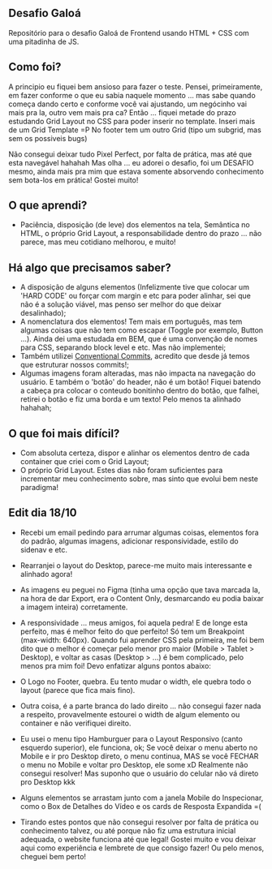 ## Desafio Galoá

Repositório para o desafio Galoá de Frontend usando HTML + CSS com uma pitadinha de JS.

## Como foi?

A principio eu fiquei bem ansioso para fazer o teste. 
Pensei, primeiramente, em fazer conforme o que eu sabia naquele momento ... mas sabe quando começa dando certo e conforme você vai ajustando, um negócinho vai mais pra la, outro vem mais pra ca?
Então ... fiquei metade do prazo estudando Grid Layout no CSS para poder inserir no template. Inseri mais de um Grid Template =P No footer tem um outro Grid (tipo um subgrid, mas sem os possiveis bugs)

Não consegui deixar tudo Pixel Perfect, por falta de prática, mas até que esta navegável hahahah
Mas olha ... eu adorei o desafio, foi um DESAFIO mesmo, ainda mais pra mim que estava somente absorvendo conhecimento sem bota-los em prática! Gostei muito!

## O que aprendi?

* Paciência, disposição (de leve) dos elementos na tela, Semântica no HTML, o próprio Grid Layout, a responsabilidade dentro do prazo ... não parece, mas meu cotidiano melhorou, e muito!

## Há algo que precisamos saber?
* A disposição de alguns elementos (Infelizmente tive que colocar um 'HARD CODE' ou forçar com margin e etc para poder alinhar, sei que não é a solução viável, mas penso ser melhor do que deixar desalinhado);
* A nomenclatura dos elementos! Tem mais em português, mas tem algumas coisas que não tem como escapar (Toggle por exemplo, Button ...). Ainda dei uma estudada em BEM, que é uma convenção de nomes para CSS, separando block level e etc. Mas não implementei;
* Também utilizei [Conventional Commits](https://www.conventionalcommits.org/en/v1.0.0/), acredito que desde já temos que estruturar nossos commits!;
* Algumas imagens foram alteradas, mas não impacta na navegação do usuário. E também o 'botão' do header, não é um botão! Fiquei batendo a cabeça pra colocar o conteudo bonitinho dentro do botão, que falhei, retirei o botão e fiz uma borda e um texto! Pelo menos ta alinhado hahahah;

## O que foi mais difícil?
* Com absoluta certeza, dispor e alinhar os elementos dentro de cada container que criei com o Grid Layout;
* O próprio Grid Layout. Estes dias não foram suficientes para incrementar meu conhecimento sobre, mas sinto que evolui bem neste paradigma!

## Edit dia 18/10
* Recebi um email pedindo para arrumar algumas coisas, elementos fora do padrão, algumas imagens, adicionar responsividade, estilo do sidenav e etc.
* Rearranjei o layout do Desktop, parece-me muito mais interessante e alinhado agora!
* As imagens eu peguei no Figma (tinha uma opção que tava marcada la, na hora de dar Export, era o Content Only, desmarcando eu podia baixar a imagem inteira) corretamente.
* A responsividade ... meus amigos, foi aquela pedra! E de longe esta perfeito, mas é melhor feito do que perfeito! Só tem um Breakpoint (max-width: 640px). Quando fui aprender CSS pela primeira, me foi bem dito que o melhor é começar pelo menor pro maior (Mobile > Tablet > Desktop), e voltar as casas (Desktop > ...) é bem complicado, pelo menos pra mim foi! Devo enfatizar alguns pontos abaixo:

* O Logo no Footer, quebra. Eu tento mudar o width, ele quebra todo o layout (parece que fica mais fino).
* Outra coisa, é a parte branca do lado direito ... não consegui fazer nada a respeito, provavelmente estourei o width de algum elemento ou container e não verifiquei direito.
* Eu usei o menu tipo Hamburguer para o Layout Responsivo (canto esquerdo superior), ele funciona, ok; Se você deixar o menu aberto no Mobile e ir pro Desktop direto, o menu continua, MAS se você FECHAR o menu no Mobile e voltar pro Desktop, ele some xD Realmente não consegui resolver! Mas suponho que o usuário do celular não vá direto pro Desktop kkk
* Alguns elementos se arrastam junto com a janela Mobile do Inspecionar, como o Box de Detalhes do Vídeo e os cards de Resposta Expandida =(

* Tirando estes pontos que não consegui resolver por falta de prática ou conhecimento talvez, ou até porque não fiz uma estrutura inicial adequada, o website funciona até que legal! Gostei muito e vou deixar aqui como experiência e lembrete de que consigo fazer! Ou pelo menos, cheguei bem perto!
